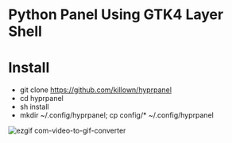 # Python Panel Using GTK4 Layer Shell
# Install
- git clone https://github.com/killown/hyprpanel
- cd hyprpanel
- sh install
- mkdir ~/.config/hyprpanel; cp config/* ~/.config/hyprpanel



![ezgif com-video-to-gif-converter](https://github.com/killown/hyprpybar/assets/24453/9cc3588b-21d5-462e-88d8-233159d10c26)
